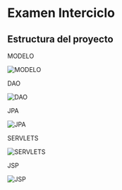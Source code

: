 # Examen Interciclo

## Estructura del proyecto

MODELO

![MODELO](https://user-images.githubusercontent.com/34014602/83552703-ce076c80-a4cf-11ea-9214-d6c75dfdd931.png)

DAO

![DAO](https://user-images.githubusercontent.com/34014602/83552698-cc3da900-a4cf-11ea-8e81-91bad5c03f0d.png)

JPA

![JPA](https://user-images.githubusercontent.com/34014602/83552700-ccd63f80-a4cf-11ea-9373-55c4fd517623.png)

SERVLETS

![SERVLETS](https://user-images.githubusercontent.com/34014602/83552691-cb0c7c00-a4cf-11ea-95c3-38a778c1795c.png)

JSP

![JSP](https://user-images.githubusercontent.com/34014602/83552702-cd6ed600-a4cf-11ea-83f2-248c4fb51908.png)
